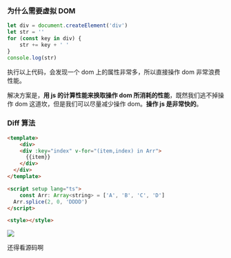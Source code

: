 ### 为什么需要虚拟 DOM

```js
let div = document.createElement('div')
let str = ''
for (const key in div) {
	str += key + ' '
}
console.log(str)
```

执行以上代码，会发现一个 dom 上的属性非常多，所以直接操作 dom 非常浪费性能。

解决方案是，**用 js 的计算性能来换取操作 dom 所消耗的性能**，既然我们逃不掉操作 dom 这道坎，但是我们可以尽量减少操作 dom。**操作 js 是非常快的**。

### Diff 算法

```html
<template>
	<div>
    <div :key="index" v-for="(item,index) in Arr">
      {{item}}
    </div>
  </div>
</template>

<script setup lang="ts">
	const Arr: Array<string> = ['A', 'B', 'C', 'D']
  Arr.splice(2, 0, 'DDDD')
</script>

<style></style>
```

![](/Users/Kurja/Desktop/Typora/Vue/Vue%203/%E7%AC%AC%E4%BA%8C%E6%AC%A1%E7%B3%BB%E7%BB%9F%E5%AD%A6%E4%B9%A0/e6c9d24egy1h45a0qsg8lj213i0muacp.jpg)

还得看源码啊